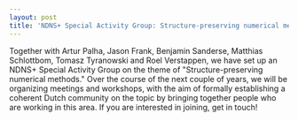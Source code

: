 ```yaml
---
layout: post
title: 'NDNS+ Special Activity Group: Structure-preserving numerical methods'
---
```


Together with Artur Palha, Jason Frank, Benjamin Sanderse, Matthias Schlottbom, Tomasz Tyranowski and Roel Verstappen, we have set up an NDNS+ Special Activity Group on the theme of "Structure-preserving numerical methods." Over the course of the next couple of years, we will be organizing meetings and workshops, with the aim of formally establishing a coherent Dutch community on the topic by bringing together people who are working in this area. If you are interested in joining, get in touch!
